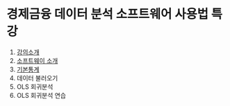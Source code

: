 # 경제금융 데이터 분석 소프트웨어 사용법 특강


 1. [강의소개](https://colab.research.google.com/github/SeanJSLee/Teaching_YU_DS_basic_KR/blob/main/Lecture_Intro.ipynb)
 1. [소프트웨이 소개](https://colab.research.google.com/github/SeanJSLee/Teaching_YU_DS_basic_KR/blob/main/Lecture_tools.ipynb)
 1. [기본통계](https://colab.research.google.com/github/SeanJSLee/Teaching_YU_DS_basic_KR/blob/main/Lecture_basic_stat.ipynb)
 1. 데이터 불러오기
 1. OLS 회귀분석
 1. OLS 회귀분석 연습
 